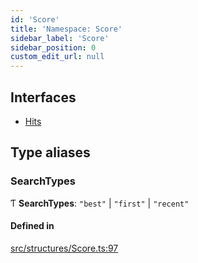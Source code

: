 ```yaml
---
id: 'Score'
title: 'Namespace: Score'
sidebar_label: 'Score'
sidebar_position: 0
custom_edit_url: null
---
```


## Interfaces

-   [Hits](../interfaces/Score.Hits.md)

## Type aliases

### SearchTypes

Ƭ **SearchTypes**: `"best"` \| `"first"` \| `"recent"`

#### Defined in

[src/structures/Score.ts:97](https://github.com/newtykins/affinity/blob/37745b2/src/structures/Score.ts#L97)
